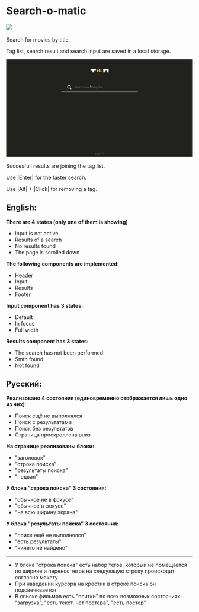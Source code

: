 # Search-o-matic
<img src="./search.gif">

Search for movies by title.

Tag list, search result and search input are saved in a local storage.

<img src="./tags.gif">

Succesfull results are joining the tag list.

Use |Enter| for the faster search.

Use |Alt| + |Click| for removing a tag.

## English:
**There are 4 states (only one of them is showing)**
- Input is not active
- Results of a search
- No results found
- The page is scrolled down

**The following components are implemented:**
- Header
- Input
- Results
- Footer

**Input component has 3 states:**
- Default
- In focus 
- Full width

**Results component has 3 states:**
- The search has not been performed
- Smth found
- Not found

## Русский:

**Реализовано 4 состояния (единовременно отображается лишь одно из них):**
- Поиск ещё не выполнялся
- Поиск с результатами
- Поиск без результатов
- Страница проскроллена вниз

**На странице реализованы блоки:**
  - "заголовок"
  - "строка поиска"
  - "результаты поиска"
  - "подвал"

**У блока "строка поиска" 3 состояния:**
  - "обычное не в фокусе"
  - "обычное в фокусе"
  - "на всю ширину экрана"

**У блока "результаты поиска" 3 состояния:**
  - "поиск ещё не выполнялся"
  - "есть результаты"
  - "ничего не найдено"
---
- У блока "строка поиска" есть набор тегов, который не помещается по ширине и перенос тегов на следующую строку происходит согласно макету
- При наведении курсора на крестик в строке поиска он подсвечивается
- В списке фильмов есть "плитки" во всех возможных состояниях: "загрузка", "есть текст, нет постера", "есть постер"
